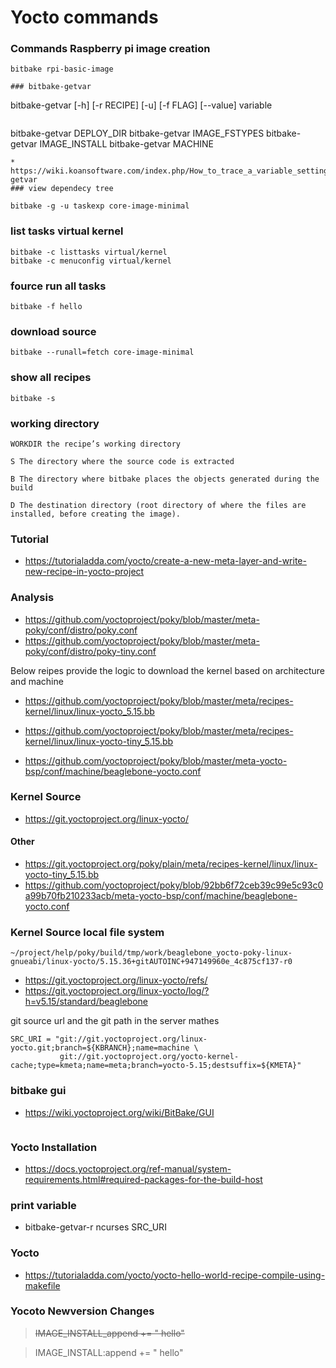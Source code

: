 # Yocto commands
### Commands Raspberry pi image creation
```
bitbake rpi-basic-image

### bitbake-getvar 
```
bitbake-getvar [-h] [-r RECIPE] [-u] [-f FLAG] [--value] variable
```
```
bitbake-getvar DEPLOY_DIR
bitbake-getvar IMAGE_FSTYPES
bitbake-getvar IMAGE_INSTALL
bitbake-getvar MACHINE

```
* https://wiki.koansoftware.com/index.php/How_to_trace_a_variable_setting_with_bitbake-getvar
### view dependecy tree

bitbake -g -u taskexp core-image-minimal
```
### list tasks virtual kernel
```
bitbake -c listtasks virtual/kernel
bitbake -c menuconfig virtual/kernel

```
### fource run all tasks
```
bitbake -f hello
```
### download source
```
bitbake --runall=fetch core-image-minimal
```
### show all recipes 
```
bitbake -s
```
### working directory 
```
WORKDIR the recipe’s working directory

S The directory where the source code is extracted

B The directory where bitbake places the objects generated during the
build

D The destination directory (root directory of where the files are
installed, before creating the image).
```
### Tutorial
* https://tutorialadda.com/yocto/create-a-new-meta-layer-and-write-new-recipe-in-yocto-project

### Analysis

* https://github.com/yoctoproject/poky/blob/master/meta-poky/conf/distro/poky.conf
* https://github.com/yoctoproject/poky/blob/master/meta-poky/conf/distro/poky-tiny.conf

Below reipes provide the logic to download the kernel based on architecture and machine

* https://github.com/yoctoproject/poky/blob/master/meta/recipes-kernel/linux/linux-yocto_5.15.bb
* https://github.com/yoctoproject/poky/blob/master/meta/recipes-kernel/linux/linux-yocto-tiny_5.15.bb

* https://github.com/yoctoproject/poky/blob/master/meta-yocto-bsp/conf/machine/beaglebone-yocto.conf

### Kernel Source
* https://git.yoctoproject.org/linux-yocto/

#### Other
* https://git.yoctoproject.org/poky/plain/meta/recipes-kernel/linux/linux-yocto-tiny_5.15.bb
* https://github.com/yoctoproject/poky/blob/92bb6f72ceb39c99e5c93c0a99b70fb210233acb/meta-yocto-bsp/conf/machine/beaglebone-yocto.conf

### Kernel Source local file system
```
~/project/help/poky/build/tmp/work/beaglebone_yocto-poky-linux-gnueabi/linux-yocto/5.15.36+gitAUTOINC+947149960e_4c875cf137-r0
```
* https://git.yoctoproject.org/linux-yocto/refs/
* https://git.yoctoproject.org/linux-yocto/log/?h=v5.15/standard/beaglebone

git source url and the git path in the server mathes
```
SRC_URI = "git://git.yoctoproject.org/linux-yocto.git;branch=${KBRANCH};name=machine \
           git://git.yoctoproject.org/yocto-kernel-cache;type=kmeta;name=meta;branch=yocto-5.15;destsuffix=${KMETA}"
```
### bitbake gui
* https://wiki.yoctoproject.org/wiki/BitBake/GUI
```

```
### Yocto Installation
* https://docs.yoctoproject.org/ref-manual/system-requirements.html#required-packages-for-the-build-host
### print variable
* bitbake-getvar-r ncurses SRC_URI

### Yocto
* https://tutorialadda.com/yocto/yocto-hello-world-recipe-compile-using-makefile

### Yocoto Newversion Changes

> ~~IMAGE_INSTALL_append += " hello"~~

> IMAGE_INSTALL:append += " hello"

